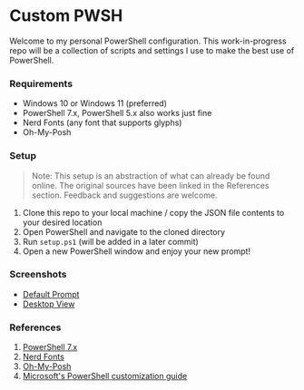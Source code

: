 # Custom PWSH
Welcome to my personal PowerShell configuration. This work-in-progress repo will be a collection of scripts and settings I use to make the best use of PowerShell.
### Requirements
- Windows 10 or Windows 11 (preferred)
- PowerShell 7.x, PowerShell 5.x also works just fine
- Nerd Fonts (any font that supports glyphs)
- Oh-My-Posh
### Setup
> Note: This setup is an abstraction of what can already be found online. The original sources have been linked in the References section. Feedback and suggestions are welcome.
1. Clone this repo to your local machine / copy the JSON file contents to your desired location
2. Open PowerShell and navigate to the cloned directory
3. Run `setup.ps1` (will be added in a later commit)
4. Open a new PowerShell window and enjoy your new prompt!
### Screenshots
- [Default Prompt](https://github.com/nh2seven/custom-pwsh/blob/08d116bce8a386bda79b7a7a1dd39aaf125e144a/Screenshots/DefaultPrompt.png)
- [Desktop View](https://github.com/nh2seven/custom-pwsh/blob/08d116bce8a386bda79b7a7a1dd39aaf125e144a/Screenshots/DesktopView.png)
### References
1. [PowerShell 7.x](https://learn.microsoft.com/en-us/powershell/scripting/install/installing-powershell-on-windows?view=powershell-7.4)
2. [Nerd Fonts](https://www.nerdfonts.com/font-downloads)
3. [Oh-My-Posh](https://ohmyposh.dev/)
4. [Microsoft's PowerShell customization guide](https://learn.microsoft.com/en-us/windows/terminal/tutorials/custom-prompt-setup)
